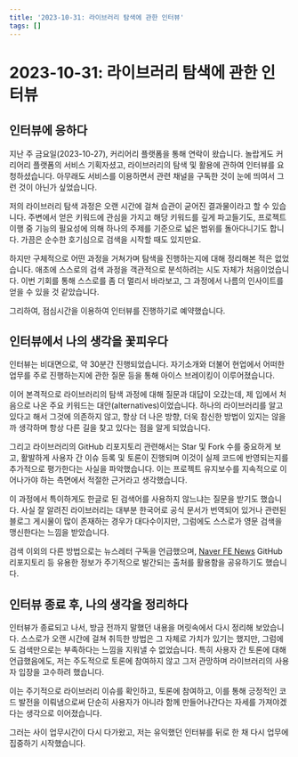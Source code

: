 ```yaml
---
title: '2023-10-31: 라이브러리 탐색에 관한 인터뷰'
tags: []
---
```


# 2023-10-31: 라이브러리 탐색에 관한 인터뷰


## 인터뷰에 응하다

지난 주 금요일(2023-10-27), 커리어리 플랫폼을 통해 연락이 왔습니다. 놀랍게도 커리어리 플랫폼의 서비스 기획자셨고, 라이브러리의 탐색 및 활용에 관하여 인터뷰를 요청하셨습니다. 아무래도 서비스를 이용하면서 관련 채널을 구독한 것이 눈에 띄여서 그런 것이 아닌가 싶었습니다.

저의 라이브러리 탐색 과정은 오랜 시간에 걸쳐 습관이 굳어진 결과물이라고 할 수 있습니다. 주변에서 얻은 키워드에 관심을 가지고 해당 키워드를 깊게 파고들기도, 프로젝트 이행 중 기능의 필요성에 의해 하나의 주제를 기준으로 넓은 범위를 돌아다니기도 합니다. 가끔은 순수한 호기심으로 검색을 시작할 때도 있지만요.

하지만 구체적으로 어떤 과정을 거쳐가며 탐색을 진행하는지에 대해 정리해본 적은 없었습니다. 애초에 스스로의 검색 과정을 객관적으로 분석하려는 시도 자체가 처음이었습니다. 이번 기회를 통해 스스로를 좀 더 멀리서 바라보고, 그 과정에서 나름의 인사이트를 얻을 수 있을 것 같았습니다.

그리하여, 점심시간을 이용하여 인터뷰를 진행하기로 예약했습니다.


## 인터뷰에서 나의 생각을 꽃피우다

인터뷰는 비대면으로, 약 30분간 진행되었습니다. 자기소개와 더불어 현업에서 어떠한 업무를 주로 진행하는지에 관한 질문 등을 통해 아이스 브레이킹이 이루어졌습니다. 

이어 본격적으로 라이브러리의 탐색 과정에 대해 질문과 대답이 오갔는데, 제 입에서 처음으로 나온 주요 키워드는 대안(alternatives)이었습니다. 하나의 라이브러리를 알고 있다고 해서 그것에 의존하지 않고, 항상 더 나은 방향, 더욱 참신한 방법이 있지는 않을까 생각하며 항상 다른 길을 찾고 있다는 점을 알게 되었습니다.

그리고 라이브러리의 GitHub 리포지토리 관련해서는 Star 및 Fork 수를 중요하게 보고, 활발하게 사용자 간 이슈 등록 및 토론이 진행되며 이것이 실제 코드에 반영되는지를 추가적으로 평가한다는 사실을 파악했습니다. 이는 프로젝트 유지보수를 지속적으로 이어나가야 하는 측면에서 적절한 근거라고 생각했습니다.

이 과정에서 특이하게도 한글로 된 검색어를 사용하지 않느냐는 질문을 받기도 했습니다. 사실 잘 알려진 라이브러리는 대부분 한국어로 공식 문서가 번역되어 있거나 관련된 블로그 게시물이 많이 존재하는 경우가 대다수이지만, 그럼에도 스스로가 영문 검색을 맹신한다는 느낌을 받았습니다.

검색 이외의 다른 방법으로는 뉴스레터 구독을 언급했으며, [Naver FE News](https://github.com/naver/fe-news) GitHub 리포지토리 등 유용한 정보가 주기적으로 발간되는 출처를 활용함을 공유하기도 했습니다.


## 인터뷰 종료 후, 나의 생각을 정리하다

인터뷰가 종료되고 나서, 방금 전까지 말했던 내용을 머릿속에서 다시 정리해 보았습니다. 스스로가 오랜 시간에 걸쳐 취득한 방법은 그 자체로 가치가 있기는 했지만, 그럼에도 검색만으로는 부족하다는 느낌을 지워낼 수 없었습니다. 특히 사용자 간 토론에 대해 언급했음에도, 저는 주도적으로 토론에 참여하지 않고 그저 관망하며 라이브러리의 사용자 입장을 고수하려 했습니다.

이는 주기적으로 라이브러리 이슈를 확인하고, 토론에 참여하고, 이를 통해 긍정적인 코드 발전을 이뤄냄으로써 단순히 사용자가 아니라 함께 만들어나간다는 자세를 가져야겠다는 생각으로 이어졌습니다.

그러는 사이 업무시간이 다시 다가왔고, 저는 유익했던 인터뷰를 뒤로 한 채 다시 업무에 집중하기 시작했습니다.
